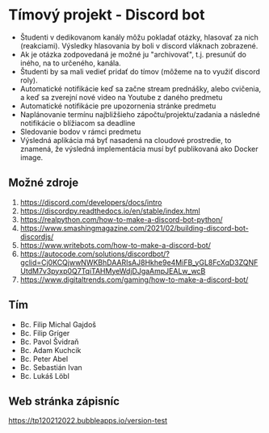 # Tímový projekt - Discord bot
- Študenti v dedikovanom kanály môžu pokladať otázky, hlasovať za nich (reakciami).
Výsledky hlasovania by boli v discord vláknach zobrazené.
- Ak je otázka zodpovedaná je možné ju "archivovať", t.j. presunúť do iného, na to
určeného, kanála.
- Študenti by sa mali vedieť pridať do tímov (môžeme na to využiť discord roly).
- Automatické notifikácie keď sa začne stream prednášky, alebo cvičenia, a keď sa
zverejní nové video na Youtube z daného predmetu
- Automatické notifikácie pre upozornenia stránke predmetu
- Naplánovanie termínu najbližšieho zápočtu/projektu/zadania a následné notifikácie o
blížiacom sa deadline
- Sledovanie bodov v rámci predmetu
- Výsledná aplikácia má byť nasadená na cloudové prostredie, to znamená, že výsledná
implementácia musí byť publikovaná ako Docker image.
## Možné zdroje
1. https://discord.com/developers/docs/intro
2. https://discordpy.readthedocs.io/en/stable/index.html
3. https://realpython.com/how-to-make-a-discord-bot-python/
4. https://www.smashingmagazine.com/2021/02/building-discord-bot-discordjs/
5. https://www.writebots.com/how-to-make-a-discord-bot/
6. https://autocode.com/solutions/discordbot/?gclid=Cj0KCQjwwNWKBhDAARIsAJ8Hkhe9e4MiFB_yGL8FcXqD3ZQNFUtdM7v3pyxp0Q7TqiTAHMyeWdjDJgaAmpJEALw_wcB
7. https://www.digitaltrends.com/gaming/how-to-make-a-discord-bot/
## Tím
- Bc. Filip Michal Gajdoš
- Bc. Filip Gríger
- Bc. Pavol Švidraň
- Bc. Adam Kuchcik
- Bc. Peter Abel
- Bc. Sebastián Ivan
- Bc. Lukáš Löbl 
## Web stránka zápisníc
https://tp120212022.bubbleapps.io/version-test
